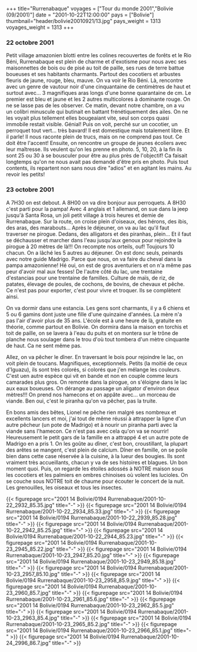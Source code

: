 +++
title="Rurrenabaque"
voyages = ["Tour du monde 2001","Bolivie (09/2001)"]
date = "2001-10-22T12:00:00"
pays = ["Bolivie"]
thumbnail="header/bolivie20010921/13.jpg"
pays_weight = 1313
voyages_weight = 1313
+++
### 22 octobre 2001

Petit village amazonien blotti entre les colines recouvertes de forêts et le 
Rio Béni, Rurrenabaque est plein de charme et d'exotisme pour nous avec ses 
maisonnettes de bois ou de pisé au toit de paille, ses rues de terre battue 
boueuses et ses habitants charmants. Partout des cocotiers et arbustes fleuris 
de jaune, rouge, bleu, mauve. On va voir le Rio Béni. Là, rencontre avec un 
genre de vautour noir d'une cinquantaine de centimètres de haut et surtout avec... 
3 magnifiques aras longs d'une bonne quarantaine de cm. Le premier est bleu 
et jaune et les 2 autres multicolores à dominante rouge. On ne se lasse pas 
de les observer. Ce matin, devant notre chambre, on a vu un colibri minuscule 
qui butinait en battant frénétiquement des ailes. On ne les voyait plus tellement 
elles bougeaiant vite, seul son corps quasi immobile restait visible. Génial! 
Puis on voit, perché sur un cocotier, un perroquet tout vert... très bavard! 
Il est domestique mais totalement libre. Et il parle! Il nous raconte plein 
de trucs, mais on ne comprend pas tout. Ce doit être l'accent! Ensuite, on rencontre 
un groupe de jeunes écoliers avec leur maîtresse. Ils veulent qu'on les prenne 
en photo. 5, 10, 20, à la fin ils sont 25 ou 30 à se bousculer pour être au 
plus près de l'objectif! Ca faisait longtemps qu'on ne nous avait pas demandé 
d'être pris en photo. Puis tout contents, ils repartent non sans nous dire "adios" 
et en agitant les mains. Au revoir les petits!

### 23 octobre 2001

A 7H30 on est debout. A 8H00 on va dire bonjour aux perroquets. A 8H30 c'est 
parti pour la pampa! Avec 4 anglais et 1 allemand, on sue dans la jeep jusqu'à 
Santa Rosa, un joli petit village à trois heures et demie de Rurrenabaque. Sur 
la route, on croise plein d'oiseaux, des hérons, des ibis, des aras, des marabouts... 
Après le déjeuner, on va au lac qu'il faut traverser ne pirogue. Dedans, des 
alligators et des piranhas, plein... Et il faut se déchausser et marcher dans 
l'eau jusqu'aux genoux pour rejoindre la pirogue à 20 mètres de là!!! On recompte 
nos orteils, ouf! Toujours 10 chacun. On a lâché les 5 autres au déjeuner. On 
est donc seuls, peinards avec notre guide Madrigo. Parce que nous, on va faire 
du cheval dans la pampa amazonienne! Hé oui, on est de gros aventuriers et on 
n'a même pas peur d'avoir mal aux fesses! De l'autre côté du lac, une trentaine 
d'estancias pour une trentaine de familles. Culture de maïs, de riz, de patates, 
élevage de poules, de cochons, de bovins, de chevaux et pêche. Ce n'est pas 
pour exporter, c'est pour vivre et troquer. Ils se complètent ainsi.

On va dormir dans une estancia. Les gens sont charmants, il y a 6 chiens et 
5 ou 6 gamins dont juste une fille d'une quinzaine d'années. La mère n'a pas 
l'air d'avoir plus de 35 ans. L'école est à une heure de là, gratuite en théorie, 
comme partout en Bolivie. On dormira dans la maison en torchis et toit de paille, 
on se lavera à l'eau du puits et on montera sur le trône de planche nous soulager 
dans le trou d'où tout tombera d'un mètre cinquante de haut. Ca ne sent même 
pas.

Allez, on va pêcher le dîner. En traversant le bois pour rejoindre le lac, 
on voit plein de toucans. Magnifiques, exceptionnels. Petits (la moitié de ceux 
d'Iguazu), ils sont très colorés, si colorés que j'en mélange les couleurs. 
C'est uen autre espèce qui vit en bande et non en couple comme leurs camarades 
plus gros. On remonte dans la pirogue, on s'éloigne dans le lac aux eaux boueuses. 
On dérange au passage un aligator d'environ deux mètres!!! On prend nos hamecons 
et on appâte avec... un morceau de viande. Ben oui, c'est le piranha qu'on va 
pêcher, pas la truite.

En bons amis des bêtes, Lionel ne pêche rien malgré ses nombreux et excellents 
lancers et moi, j'ai tout de même réussi à attrapper la ligne d'un autre pêcheur 
(un pote de Madrigo) et à nourir un piranha parti avec la viande sans l'hamecon. 
Ce n'est pas avec cela qu'on va se nourrir! Heureusement le petit gars de la 
famille en a attrappé 4 et un autre pote de Madrigo en a pris 1. On les goûte 
au dîner, c'est bon, croustillant, la plupart des arêtes se mangent, c'est plein 
de calcium. Dîner en famille, on se poile bien dans cette case réservée à la 
cuisine, à la lueur des bougies. Ils sont vraiment très accueillants, chacun 
y va de ses histoires et blagues. Un bon moment quoi. Puis, on regarde les étoiles 
adossés à NOTRE maison sous les cocotiers et les palmiers en ombres chinoises 
où volent les lucioles. On se couche sous NOTRE toit de chaume pour écouter 
le concert de la nuit. Les grenouilles, les oiseaux et tous les insectes.


<div id="TOTO">{{< figurepage src="2001 14 Bolivie/0194 Rurrenabaque/2001-10-22_2932_85.35.jpg" title="-"  >}}
{{< figurepage src="2001 14 Bolivie/0194 Rurrenabaque/2001-10-22_2934_85.33.jpg" title="-"  >}}
{{< figurepage src="2001 14 Bolivie/0194 Rurrenabaque/2001-10-22_2939_85.28.jpg" title="-"  >}}
{{< figurepage src="2001 14 Bolivie/0194 Rurrenabaque/2001-10-22_2942_85.25.jpg" title="-"  >}}
{{< figurepage src="2001 14 Bolivie/0194 Rurrenabaque/2001-10-22_2944_85.23.jpg" title="-"  >}}
{{< figurepage src="2001 14 Bolivie/0194 Rurrenabaque/2001-10-23_2945_85.22.jpg" title="-"  >}}
{{< figurepage src="2001 14 Bolivie/0194 Rurrenabaque/2001-10-23_2947_85.20.jpg" title="-"  >}}
{{< figurepage src="2001 14 Bolivie/0194 Rurrenabaque/2001-10-23_2949_85.18.jpg" title="-"  >}}
{{< figurepage src="2001 14 Bolivie/0194 Rurrenabaque/2001-10-23_2957_85.10.jpg" title="-"  >}}
{{< figurepage src="2001 14 Bolivie/0194 Rurrenabaque/2001-10-23_2958_85.9.jpg" title="-"  >}}
{{< figurepage src="2001 14 Bolivie/0194 Rurrenabaque/2001-10-23_2960_85.7.jpg" title="-"  >}}
{{< figurepage src="2001 14 Bolivie/0194 Rurrenabaque/2001-10-23_2961_85.6.jpg" title="-"  >}}
{{< figurepage src="2001 14 Bolivie/0194 Rurrenabaque/2001-10-23_2962_85.5.jpg" title="-"  >}}
{{< figurepage src="2001 14 Bolivie/0194 Rurrenabaque/2001-10-23_2963_85.4.jpg" title="-"  >}}
{{< figurepage src="2001 14 Bolivie/0194 Rurrenabaque/2001-10-23_2965_85.2.jpg" title="-"  >}}
{{< figurepage src="2001 14 Bolivie/0194 Rurrenabaque/2001-10-23_2966_85.1.jpg" title="-"  >}}
{{< figurepage src="2001 14 Bolivie/0194 Rurrenabaque/2001-10-24_2996_86.7.jpg" title="-"  >}}
</DIV>

